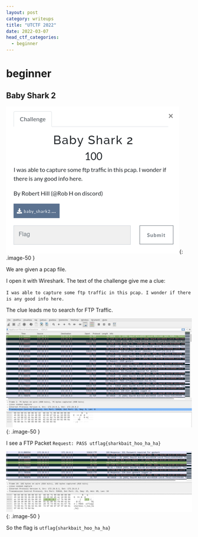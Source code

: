```yaml
---
layout: post
category: writeups
title: "UTCTF 2022"
date: 2022-03-07
head_ctf_categories:
  - beginner
---
```

# beginner

## Baby Shark 2

![blue](/assets/img/UTCTF_2022/babyshark2.png){: .image-50 }


We are given a pcap file.

I open it with Wireshark. The text of the challenge give me a clue:

`I was able to capture some ftp traffic in this pcap. I wonder if there is any good info here.`

The clue leads me to search for FTP Traffic.

![blue](/assets/img/UTCTF_2022/wireshark_babyshark2_a.png){: .image-50 }

I see a FTP Packet `Request: PASS utflag{sharkbait_hoo_ha_ha}`

![blue](/assets/img/UTCTF_2022/wireshark_babyshark2_b.png){: .image-50 }

So the flag is  `utflag{sharkbait_hoo_ha_ha}`
